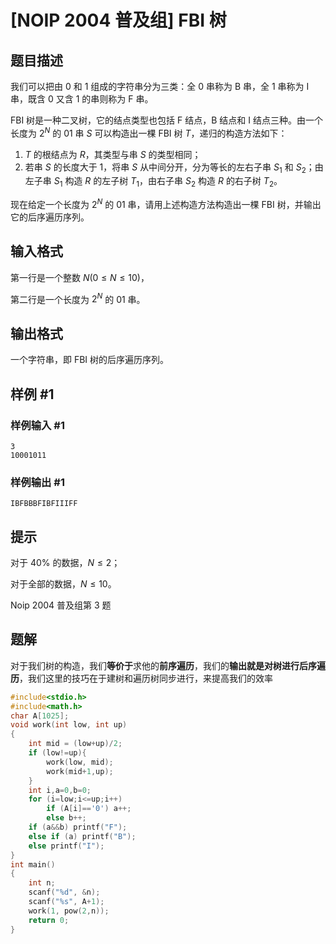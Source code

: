# [NOIP 2004 普及组] FBI 树

## 题目描述

我们可以把由 0 和 1 组成的字符串分为三类：全 0 串称为 B 串，全 1 串称为 I 串，既含 0 又含 1 的串则称为 F 串。

FBI 树是一种二叉树，它的结点类型也包括 F 结点，B 结点和 I 结点三种。由一个长度为 $2^N$ 的 01 串 $S$ 可以构造出一棵 FBI 树 $T$，递归的构造方法如下：

1. $T$ 的根结点为 $R$，其类型与串 $S$ 的类型相同；
2. 若串 $S$ 的长度大于 $1$，将串 $S$ 从中间分开，分为等长的左右子串 $S_1$ 和 $S_2$；由左子串 $S_1$ 构造 $R$ 的左子树 $T_1$，由右子串 $S_2$ 构造 $R$ 的右子树 $T_2$。

现在给定一个长度为 $2^N$ 的 01 串，请用上述构造方法构造出一棵 FBI 树，并输出它的后序遍历序列。

## 输入格式

第一行是一个整数 $N(0 \le N \le 10)$，  

第二行是一个长度为 $2^N$ 的 01 串。

## 输出格式

一个字符串，即 FBI 树的后序遍历序列。

## 样例 #1

### 样例输入 #1

```
3
10001011
```

### 样例输出 #1

```
IBFBBBFIBFIIIFF
```

## 提示

对于 $40\%$ 的数据，$N \le 2$；

对于全部的数据，$N \le 10$。


Noip 2004 普及组第 3 题

## 题解
对于我们树的构造，我们**等价于**求他的**前序遍历**，我们的**输出就是对树进行后序遍历**，我们这里的技巧在于建树和遍历树同步进行，来提高我们的效率

```cpp
#include<stdio.h>
#include<math.h>
char A[1025];
void work(int low, int up)
{
    int mid = (low+up)/2;
    if (low!=up){
        work(low, mid);
        work(mid+1,up);
    }
    int i,a=0,b=0;
    for (i=low;i<=up;i++)
        if (A[i]=='0') a++;
        else b++;
    if (a&&b) printf("F");
    else if (a) printf("B");
    else printf("I");
}
int main()
{
    int n;
    scanf("%d", &n);
    scanf("%s", A+1);
    work(1, pow(2,n));
    return 0;
}
```